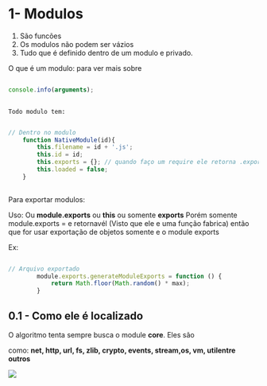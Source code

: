 # 1- Modulos

1. São funcões
1. Os modulos não podem ser vázios
2. Tudo que é definido dentro de um modulo e privado.

O que é um modulo:
    para ver mais sobre 

```javascript

console.info(arguments);
    
```
    Todo modulo tem:
```javascript

// Dentro no modulo
    function NativeModule(id){
        this.filename = id + '.js';
        this.id = id;
        this.exports = {}; // quando faço um require ele retorna .exports
        this.loaded = false;
    }
    
```



Para exportar modulos:

Uso: Ou **module.exports** ou **this** ou somente **exports**
Porém somente module.exports = e retornavél (Visto que ele e uma função fabrica) 
então que for usar exportação de objetos somente e o module exports


Ex:

```javascript

// Arquivo exportado
        module.exports.generateModuleExports = function () {
            return Math.floor(Math.random() * max);
        }
```

## 0.1 - Como ele é localizado

O algoritmo tenta sempre busca o module **core**. Eles são

como: **net, http, url, fs, zlib, crypto, events, stream,os, vm, utilentre outros**

<img src='./assets/como-encontrar-modulos.png'>
